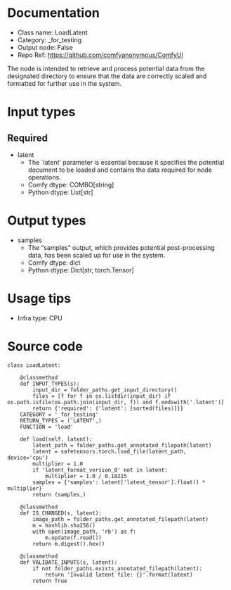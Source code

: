 # Documentation
- Class name: LoadLatent
- Category: _for_testing
- Output node: False
- Repo Ref: https://github.com/comfyanonymous/ComfyUI

The node is intended to retrieve and process potential data from the designated directory to ensure that the data are correctly scaled and formatted for further use in the system.

# Input types
## Required
- latent
    - The `latent' parameter is essential because it specifies the potential document to be loaded and contains the data required for node operations.
    - Comfy dtype: COMBO[string]
    - Python dtype: List[str]

# Output types
- samples
    - The “samples” output, which provides potential post-processing data, has been scaled up for use in the system.
    - Comfy dtype: dict
    - Python dtype: Dict[str, torch.Tensor]

# Usage tips
- Infra type: CPU

# Source code
```
class LoadLatent:

    @classmethod
    def INPUT_TYPES(s):
        input_dir = folder_paths.get_input_directory()
        files = [f for f in os.listdir(input_dir) if os.path.isfile(os.path.join(input_dir, f)) and f.endswith('.latent')]
        return {'required': {'latent': [sorted(files)]}}
    CATEGORY = '_for_testing'
    RETURN_TYPES = ('LATENT',)
    FUNCTION = 'load'

    def load(self, latent):
        latent_path = folder_paths.get_annotated_filepath(latent)
        latent = safetensors.torch.load_file(latent_path, device='cpu')
        multiplier = 1.0
        if 'latent_format_version_0' not in latent:
            multiplier = 1.0 / 0.18215
        samples = {'samples': latent['latent_tensor'].float() * multiplier}
        return (samples,)

    @classmethod
    def IS_CHANGED(s, latent):
        image_path = folder_paths.get_annotated_filepath(latent)
        m = hashlib.sha256()
        with open(image_path, 'rb') as f:
            m.update(f.read())
        return m.digest().hex()

    @classmethod
    def VALIDATE_INPUTS(s, latent):
        if not folder_paths.exists_annotated_filepath(latent):
            return 'Invalid latent file: {}'.format(latent)
        return True
```